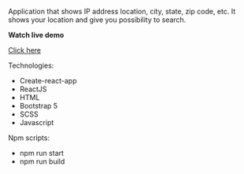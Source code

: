 Application that shows IP address location, city, state, zip code, etc. It shows your location and give you possibility to search.

**Watch live demo**

[Click here](https://koski.studio/geo/)

Technologies:
- Create-react-app
- ReactJS
- HTML
- Bootstrap 5
- SCSS
- Javascript

Npm scripts:
- npm run start
- npm run build